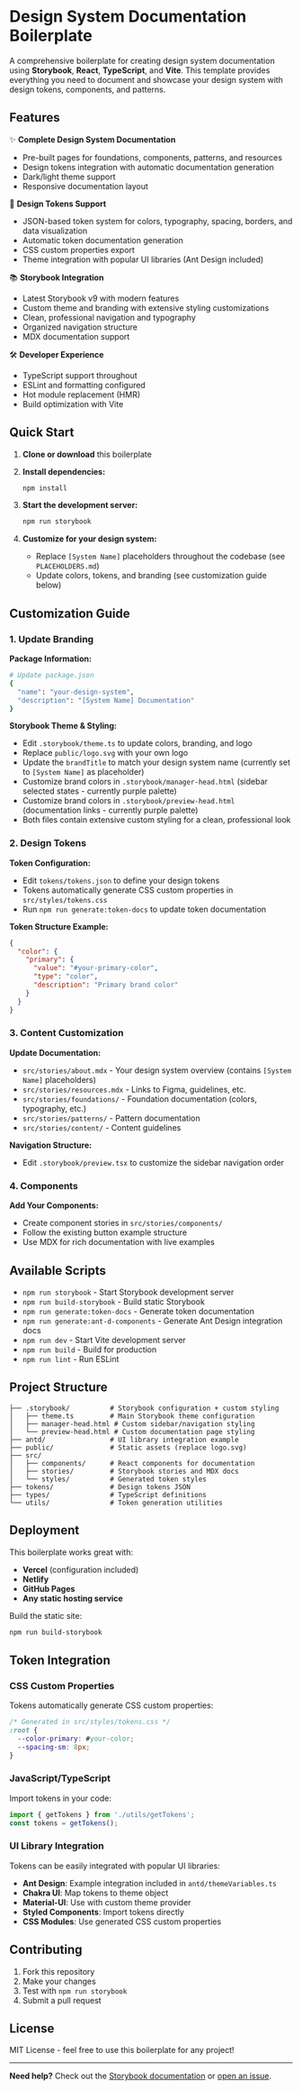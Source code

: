 # Design System Documentation Boilerplate

A comprehensive boilerplate for creating design system documentation using **Storybook**, **React**, **TypeScript**, and **Vite**. This template provides everything you need to document and showcase your design system with design tokens, components, and patterns.

## Features

✨ **Complete Design System Documentation**

- Pre-built pages for foundations, components, patterns, and resources
- Design tokens integration with automatic documentation generation
- Dark/light theme support
- Responsive documentation layout

🎨 **Design Tokens Support**

- JSON-based token system for colors, typography, spacing, borders, and data visualization
- Automatic token documentation generation
- CSS custom properties export
- Theme integration with popular UI libraries (Ant Design included)

📚 **Storybook Integration**

- Latest Storybook v9 with modern features
- Custom theme and branding with extensive styling customizations
- Clean, professional navigation and typography
- Organized navigation structure
- MDX documentation support

🛠 **Developer Experience**

- TypeScript support throughout
- ESLint and formatting configured
- Hot module replacement (HMR)
- Build optimization with Vite

## Quick Start

1. **Clone or download** this boilerplate
2. **Install dependencies:**

   ```bash
   npm install
   ```

3. **Start the development server:**

   ```bash
   npm run storybook
   ```

4. **Customize for your design system:**
   - Replace `[System Name]` placeholders throughout the codebase (see `PLACEHOLDERS.md`)
   - Update colors, tokens, and branding (see customization guide below)

## Customization Guide

### 1. Update Branding

**Package Information:**

```bash
# Update package.json
{
  "name": "your-design-system",
  "description": "[System Name] Documentation"
}
```

**Storybook Theme & Styling:**

- Edit `.storybook/theme.ts` to update colors, branding, and logo
- Replace `public/logo.svg` with your own logo
- Update the `brandTitle` to match your design system name (currently set to `[System Name]` as placeholder)
- Customize brand colors in `.storybook/manager-head.html` (sidebar selected states - currently purple palette)
- Customize brand colors in `.storybook/preview-head.html` (documentation links - currently purple palette)
- Both files contain extensive custom styling for a clean, professional look

### 2. Design Tokens

**Token Configuration:**

- Edit `tokens/tokens.json` to define your design tokens
- Tokens automatically generate CSS custom properties in `src/styles/tokens.css`
- Run `npm run generate:token-docs` to update token documentation

**Token Structure Example:**

```json
{
  "color": {
    "primary": {
      "value": "#your-primary-color",
      "type": "color",
      "description": "Primary brand color"
    }
  }
}
```

### 3. Content Customization

**Update Documentation:**

- `src/stories/about.mdx` - Your design system overview (contains `[System Name]` placeholders)
- `src/stories/resources.mdx` - Links to Figma, guidelines, etc.
- `src/stories/foundations/` - Foundation documentation (colors, typography, etc.)
- `src/stories/patterns/` - Pattern documentation
- `src/stories/content/` - Content guidelines

**Navigation Structure:**

- Edit `.storybook/preview.tsx` to customize the sidebar navigation order

### 4. Components

**Add Your Components:**

- Create component stories in `src/stories/components/`
- Follow the existing button example structure
- Use MDX for rich documentation with live examples

## Available Scripts

- `npm run storybook` - Start Storybook development server
- `npm run build-storybook` - Build static Storybook
- `npm run generate:token-docs` - Generate token documentation
- `npm run generate:ant-d-components` - Generate Ant Design integration docs
- `npm run dev` - Start Vite development server
- `npm run build` - Build for production
- `npm run lint` - Run ESLint

## Project Structure

```
├── .storybook/          # Storybook configuration + custom styling
│   ├── theme.ts         # Main Storybook theme configuration
│   ├── manager-head.html # Custom sidebar/navigation styling
│   └── preview-head.html # Custom documentation page styling
├── antd/                # UI library integration example
├── public/              # Static assets (replace logo.svg)
├── src/
│   ├── components/      # React components for documentation
│   ├── stories/         # Storybook stories and MDX docs
│   └── styles/          # Generated token styles
├── tokens/              # Design tokens JSON
├── types/               # TypeScript definitions
└── utils/               # Token generation utilities
```

## Deployment

This boilerplate works great with:

- **Vercel** (configuration included)
- **Netlify**
- **GitHub Pages**
- **Any static hosting service**

Build the static site:

```bash
npm run build-storybook
```

## Token Integration

### CSS Custom Properties

Tokens automatically generate CSS custom properties:

```css
/* Generated in src/styles/tokens.css */
:root {
  --color-primary: #your-color;
  --spacing-sm: 8px;
}
```

### JavaScript/TypeScript

Import tokens in your code:

```typescript
import { getTokens } from './utils/getTokens';
const tokens = getTokens();
```

### UI Library Integration

Tokens can be easily integrated with popular UI libraries:

- **Ant Design**: Example integration included in `antd/themeVariables.ts`
- **Chakra UI**: Map tokens to theme object
- **Material-UI**: Use with custom theme provider
- **Styled Components**: Import tokens directly
- **CSS Modules**: Use generated CSS custom properties

## Contributing

1. Fork this repository
2. Make your changes
3. Test with `npm run storybook`
4. Submit a pull request

## License

MIT License - feel free to use this boilerplate for any project!

---

**Need help?** Check out the [Storybook documentation](https://storybook.js.org/docs) or [open an issue](https://github.com/your-username/design-system-boilerplate/issues).
